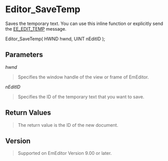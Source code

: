 # Editor\_SaveTemp

Saves the temporary text. You can use this inline function or explicitly send the [EE\_EDIT\_TEMP](../message/ee_edit_temp)
message.

Editor\_SaveTemp( HWND hwnd, UINT nEditID );

## Parameters

_hwnd_

> Specifies the window handle of the view or frame of EmEditor.

_nEditID_

> Specifies the ID of the temporary text that you want to save.

## Return Values

> The return value is the ID of the new document.

## Version

> Supported on EmEditor Version 9.00 or later.